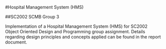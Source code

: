 #Hospital Management System (HMS)

##SC2002 SCMB Group 3

Implementation of a Hospital Management System (HMS) for SC2002 Object Oriented Design and Programming group assignment. Details regarding design principles and concepts applied can be found in the report document.
